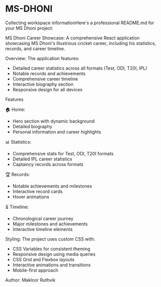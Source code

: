 # MS-DHONI
Collecting workspace informationHere's a professional README.md for your MS Dhoni project:

MS Dhoni Career Showcase:
A comprehensive React application showcasing MS Dhoni's illustrious cricket career, including his statistics, records, and career timeline.

 Overview:
The application features:
- Detailed career statistics across all formats (Test, ODI, T20I, IPL)
- Notable records and achievements
- Comprehensive career timeline
- Interactive biography section
- Responsive design for all devices

 Features

🏠 Home:
- Hero section with dynamic background
- Detailed biography
- Personal information and career highlights

📊 Statistics:
- Comprehensive stats for Test, ODI, T20I formats
- Detailed IPL career statistics
- Captaincy records across formats

🏆 Records:
- Notable achievements and milestones
- Interactive record cards
- Hover animations

⏳ Timeline:
- Chronological career journey
- Major milestones and achievements
- Interactive timeline elements

Styling:
The project uses custom CSS with:
- CSS Variables for consistent theming
- Responsive design using media queries
- CSS Grid and Flexbox layouts
- Interactive animations and transitions
- Mobile-first approach

Author:
Makloor Ruthvik
